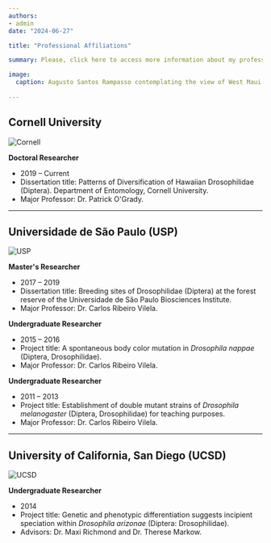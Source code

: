 ```yaml
---
authors:
- admin
date: "2024-06-27"

title: "Professional Affiliations"

summary: Please, click here to access more information about my professional affiliations.

image:
  caption: Augusto Santos Rampasso contemplating the view of West Maui from the East Maui Volcano.
  
---
```


## Cornell University

![Cornell](/Cornell.jpg)

**Doctoral Researcher**
  - 2019 – Current
  - Dissertation title: Patterns of Diversification of Hawaiian Drosophilidae (Diptera). Department of Entomology, Cornell University.
  - Major Professor: Dr. Patrick O'Grady.

--- 

## Universidade de São Paulo (USP)

![USP](/USP.jpg)

**Master's Researcher**
  - 2017 – 2019
  - Dissertation title: Breeding sites of Drosophilidae (Diptera) at the forest reserve of the Universidade de São Paulo Biosciences Institute.
  - Major Professor: Dr. Carlos Ribeiro Vilela.

**Undergraduate Researcher**
  - 2015 – 2016
  - Project title: A spontaneous body color mutation in _Drosophila nappae_ (Diptera, Drosophilidae). 
  - Major Professor: Dr. Carlos Ribeiro Vilela.
  
  **Undergraduate Researcher**
  - 2011 – 2013
  - Project title: Establishment of double mutant strains of _Drosophila melanogaster_ (Diptera, Drosophilidae) for teaching purposes. 
  - Major Professor: Dr. Carlos Ribeiro Vilela. 

--- 

## University of California, San Diego (UCSD)

![UCSD](/UCSD.jpg)

**Undergraduate Researcher**
  - 2014
  - Project title: Genetic and phenotypic differentiation suggests incipient speciation within _Drosophila arizonae_ (Diptera: Drosophilidae). 
  - Advisors: Dr. Maxi Richmond and Dr. Therese Markow.

